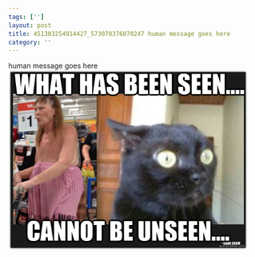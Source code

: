 ```yaml
---
tags: ['']
layout: post
title: 451303254914427_573078376070247 human message goes here
category: ''
---
```

human message goes here
![451303254914427_573078376070247](/uploads/2013-5-28-451303254914427_573078376070247-human-message-goes-here.jpg)
